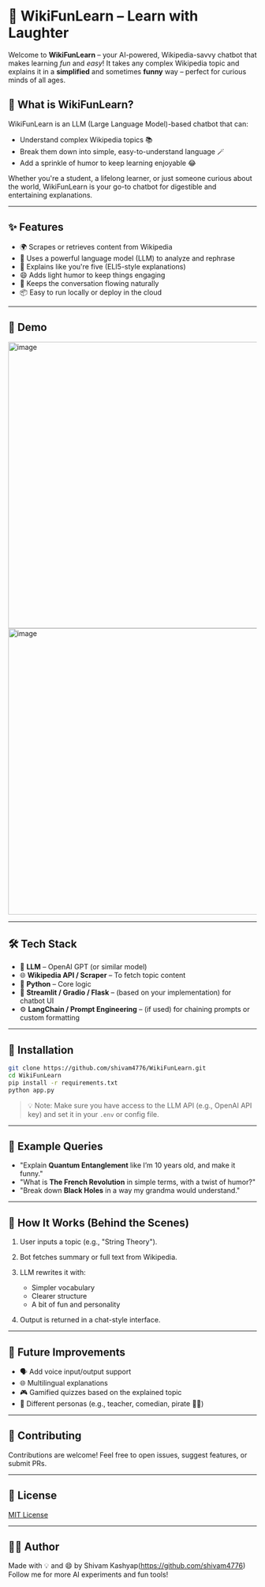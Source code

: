 # 🧠 WikiFunLearn – Learn with Laughter

Welcome to **WikiFunLearn** – your AI-powered, Wikipedia-savvy chatbot that makes learning *fun* and *easy*!
It takes any complex Wikipedia topic and explains it in a **simplified** and sometimes **funny** way – perfect for curious minds of all ages.

## 🚀 What is WikiFunLearn?

WikiFunLearn is an LLM (Large Language Model)-based chatbot that can:

* Understand complex Wikipedia topics 📚
* Break them down into simple, easy-to-understand language 🪄
* Add a sprinkle of humor to keep learning enjoyable 😂

Whether you're a student, a lifelong learner, or just someone curious about the world, WikiFunLearn is your go-to chatbot for digestible and entertaining explanations.

---

## ✨ Features

* 🌍 Scrapes or retrieves content from Wikipedia
* 🧠 Uses a powerful language model (LLM) to analyze and rephrase
* 🧒 Explains like you're five (ELI5-style explanations)
* 😄 Adds light humor to keep things engaging
* 🧵 Keeps the conversation flowing naturally
* 📦 Easy to run locally or deploy in the cloud

---

## 📸 Demo

<img width="800" height="580" alt="image" src="https://github.com/user-attachments/assets/c524f129-4412-4272-8aaa-fbac3d6048de" />
<img width="800" height="580" alt="image" src="https://github.com/user-attachments/assets/ec9161d9-7755-46de-94ff-eac5a9563ffe" />


---

## 🛠️ Tech Stack

* 🧠 **LLM** – OpenAI GPT (or similar model)
* 🌐 **Wikipedia API / Scraper** – To fetch topic content
* 🐍 **Python** – Core logic
* 💬 **Streamlit / Gradio / Flask** – (based on your implementation) for chatbot UI
* ⚙️ **LangChain / Prompt Engineering** – (if used) for chaining prompts or custom formatting

---

## 🔧 Installation

```bash
git clone https://github.com/shivam4776/WikiFunLearn.git
cd WikiFunLearn
pip install -r requirements.txt
python app.py
```

> 💡 Note: Make sure you have access to the LLM API (e.g., OpenAI API key) and set it in your `.env` or config file.

---

## 🧪 Example Queries

* "Explain **Quantum Entanglement** like I’m 10 years old, and make it funny."
* "What is **The French Revolution** in simple terms, with a twist of humor?"
* "Break down **Black Holes** in a way my grandma would understand."

---

## 🤖 How It Works (Behind the Scenes)

1. User inputs a topic (e.g., "String Theory").
2. Bot fetches summary or full text from Wikipedia.
3. LLM rewrites it with:

   * Simpler vocabulary
   * Clearer structure
   * A bit of fun and personality
4. Output is returned in a chat-style interface.

---

## 🧩 Future Improvements

* 🗣️ Add voice input/output support
* 🌐 Multilingual explanations
* 🎮 Gamified quizzes based on the explained topic
* 🧍 Different personas (e.g., teacher, comedian, pirate 🏴‍☠️)

---

## 🤝 Contributing

Contributions are welcome! Feel free to open issues, suggest features, or submit PRs.

---

## 📜 License

[MIT License](LICENSE)

---

## 🙋‍♀️ Author

Made with 💡 and 😄 by Shivam Kashyap(https://github.com/shivam4776)
Follow me for more AI experiments and fun tools!

